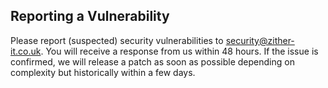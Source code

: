 ## Reporting a Vulnerability
Please report (suspected) security vulnerabilities to security@zither-it.co.uk. 
You will receive a response from us within 48 hours. 
If the issue is confirmed, we will release a patch as soon as possible depending on complexity but historically within a few days.
